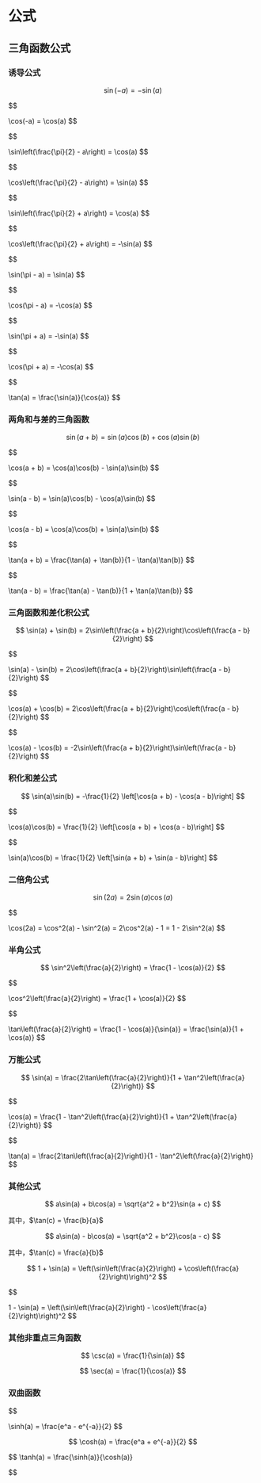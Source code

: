 # 公式

## 三角函数公式


### 诱导公式

$$
\sin(-a) = -\sin(a)
$$

$$

\cos(-a) = \cos(a)
$$

$$

\sin\left(\frac{\pi}{2} - a\right) = \cos(a)
$$

$$

\cos\left(\frac{\pi}{2} - a\right) = \sin(a)
$$

$$

\sin\left(\frac{\pi}{2} + a\right) = \cos(a)
$$

$$

\cos\left(\frac{\pi}{2} + a\right) = -\sin(a)
$$

$$

\sin(\pi - a) = \sin(a)
$$

$$

\cos(\pi - a) = -\cos(a)
$$

$$

\sin(\pi + a) = -\sin(a)
$$

$$

\cos(\pi + a) = -\cos(a)
$$

$$

\tan(a) = \frac{\sin(a)}{\cos(a)}
$$

### 两角和与差的三角函数

$$
\sin(a + b) = \sin(a)\cos(b) + \cos(a)\sin(b)
$$

$$

\cos(a + b) = \cos(a)\cos(b) - \sin(a)\sin(b)
$$

$$

\sin(a - b) = \sin(a)\cos(b) - \cos(a)\sin(b)
$$

$$

\cos(a - b) = \cos(a)\cos(b) + \sin(a)\sin(b)
$$

$$

\tan(a + b) = \frac{\tan(a) + \tan(b)}{1 - \tan(a)\tan(b)}
$$

$$

\tan(a - b) = \frac{\tan(a) - \tan(b)}{1 + \tan(a)\tan(b)}
$$

### 三角函数和差化积公式

$$
\sin(a) + \sin(b) = 2\sin\left(\frac{a + b}{2}\right)\cos\left(\frac{a - b}{2}\right)
$$

$$

\sin(a) - \sin(b) = 2\cos\left(\frac{a + b}{2}\right)\sin\left(\frac{a - b}{2}\right)
$$

$$

\cos(a) + \cos(b) = 2\cos\left(\frac{a + b}{2}\right)\cos\left(\frac{a - b}{2}\right)
$$

$$

\cos(a) - \cos(b) = -2\sin\left(\frac{a + b}{2}\right)\sin\left(\frac{a - b}{2}\right)
$$

### 积化和差公式

$$
\sin(a)\sin(b) = -\frac{1}{2} \left[\cos(a + b) - \cos(a - b)\right]
$$

$$

\cos(a)\cos(b) = \frac{1}{2} \left[\cos(a + b) + \cos(a - b)\right]
$$

$$

\sin(a)\cos(b) = \frac{1}{2} \left[\sin(a + b) + \sin(a - b)\right]
$$

### 二倍角公式

$$
\sin(2a) = 2\sin(a)\cos(a)
$$

$$

\cos(2a) = \cos^2(a) - \sin^2(a) = 2\cos^2(a) - 1 = 1 - 2\sin^2(a)
$$

### 半角公式

$$
\sin^2\left(\frac{a}{2}\right) = \frac{1 - \cos(a)}{2}
$$

$$

\cos^2\left(\frac{a}{2}\right) = \frac{1 + \cos(a)}{2}
$$

$$

\tan\left(\frac{a}{2}\right) = \frac{1 - \cos(a)}{\sin(a)} = \frac{\sin(a)}{1 + \cos(a)}
$$

### 万能公式

$$
\sin(a) = \frac{2\tan\left(\frac{a}{2}\right)}{1 + \tan^2\left(\frac{a}{2}\right)}
$$

$$

\cos(a) = \frac{1 - \tan^2\left(\frac{a}{2}\right)}{1 + \tan^2\left(\frac{a}{2}\right)}
$$

$$

\tan(a) = \frac{2\tan\left(\frac{a}{2}\right)}{1 - \tan^2\left(\frac{a}{2}\right)}
$$

### 其他公式

$$
a\sin(a) + b\cos(a) = \sqrt{a^2 + b^2}\sin(a + c)
$$

其中，$\tan(c) = \frac{b}{a}$

$$
a\sin(a) - b\cos(a) = \sqrt{a^2 + b^2}\cos(a - c)
$$

其中，$\tan(c) = \frac{a}{b}$



$$
1 + \sin(a) = \left(\sin\left(\frac{a}{2}\right) + \cos\left(\frac{a}{2}\right)\right)^2
$$

$$

1 - \sin(a) = \left(\sin\left(\frac{a}{2}\right) - \cos\left(\frac{a}{2}\right)\right)^2
$$

### 其他非重点三角函数

$$
\csc(a) = \frac{1}{\sin(a)}
$$

$$
\sec(a) = \frac{1}{\cos(a)}
$$

### 双曲函数
$$

\sinh(a) = \frac{e^a - e^{-a}}{2}
$$

$$
\cosh(a) = \frac{e^a + e^{-a}}{2}
$$

$$
\tanh(a) = \frac{\sinh(a)}{\cosh(a)}

$$